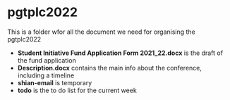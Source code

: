 # pgtplc2022
This is a folder wfor all the document we need for organising the pgtplc2022

* __Student Initiative Fund Application Form 2021_22.docx__ is the draft of the fund application
* __Description.docx__ contains the main info about the conference, including a timeline 
* __shian-email__ is temporary
* __todo__ is the to do list for the current week
